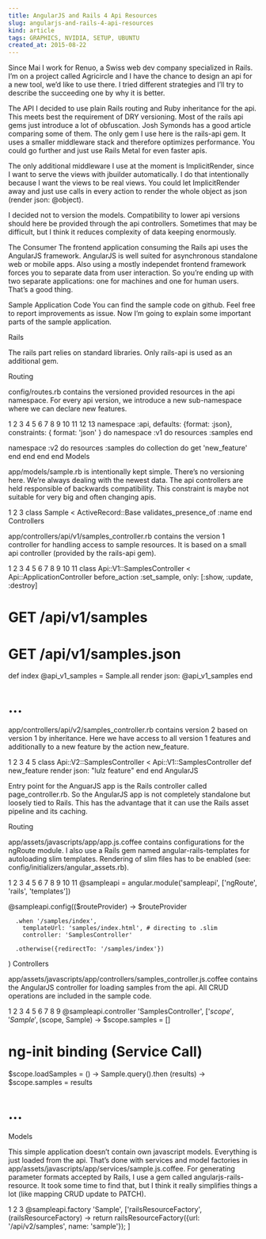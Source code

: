 ```yaml
---
title: AngularJS and Rails 4 Api Resources
slug: angularjs-and-rails-4-api-resources
kind: article
tags: GRAPHICS, NVIDIA, SETUP, UBUNTU
created_at: 2015-08-22
---
```


Since Mai I work for Renuo, a Swiss web dev company specialized in Rails. I’m on a project called Agricircle and I have the chance to design an api for a new tool, we’d like to use there. I tried different strategies and I’ll try to describe the succeeding one by why it is better.

The API
I decided to use plain Rails routing and Ruby inheritance for the api. This meets best the requirement of DRY versioning. Most of the rails api gems just introduce a lot of obfuscation. Josh Symonds has a good article comparing some of them. The only gem I use here is the rails-api gem. It uses a smaller middleware stack and therefore optimizes performance. You could go further and just use Rails Metal for even faster apis.

The only additional middleware I use at the moment is ImplicitRender, since I want to serve the views with jbuilder automatically. I do that intentionally because I want the views to be real views. You could let ImplicitRender away and just use calls in every action to render the whole object as json (render json: @object).

I decided not to version the models. Compatibility to lower api versions should here be provided through the api controllers. Sometimes that may be difficult, but I think it reduces complexity of data keeping enormously.

The Consumer
The frontend application consuming the Rails api uses the AngularJS framework. AngularJS is well suited for asynchronous standalone web or mobile apps. Also using a mostly independet frontend framework forces you to separate data from user interaction. So you’re ending up with two separate applications: one for machines and one for human users. That’s a good thing.

Sample Application Code
You can find the sample code on github. Feel free to report improvements as issue. Now I’m going to explain some important parts of the sample application.

Rails

The rails part relies on standard libraries. Only rails-api is used as an additional gem.

Routing

config/routes.rb contains the versioned provided resources in the api namespace. For every api version, we introduce a new sub-namespace where we can declare new features.

1
2
3
4
5
6
7
8
9
10
11
12
13
namespace :api, defaults: {format: :json}, constraints: { format: 'json' } do
  namespace :v1 do
    resources :samples
  end
 
  namespace :v2 do
    resources :samples do
      collection do
        get 'new_feature'
      end
    end
  end
end
Models

app/models/sample.rb is intentionally kept simple. There’s no versioning here. We’re always dealing with the newest data. The api controllers are held responsible of backwards compatibility. This constraint is maybe not suitable for very big and often changing apis.

1
2
3
class Sample < ActiveRecord::Base
  validates_presence_of :name
end
Controllers

app/controllers/api/v1/samples_controller.rb contains the version 1 controller for handling access to sample resources. It is based on a small api controller (provided by the rails-api gem).

1
2
3
4
5
6
7
8
9
10
11
class Api::V1::SamplesController < Api::ApplicationController
  before_action :set_sample, only: [:show, :update, :destroy]
 
  # GET /api/v1/samples
  # GET /api/v1/samples.json
  def index
    @api_v1_samples = Sample.all
    render json: @api_v1_samples
  end
 
  # ...
app/controllers/api/v2/samples_controller.rb contains version 2 based on version 1 by inheritance. Here we have access to all version 1 features and additionally to a new feature by the action new_feature.

1
2
3
4
5
class Api::V2::SamplesController < Api::V1::SamplesController
  def new_feature
    render json: "lulz feature"
  end
end
AngularJS

Entry point for the AnguarJS app is the Rails controller called page_controller.rb. So the AngularJS app is not completely standalone but loosely tied to Rails. This has the advantage that it can use the Rails asset pipeline and its caching.

Routing

app/assets/javascripts/app/app.js.coffee contains configurations for the ngRoute module. I also use a Rails gem named angular-rails-templates for autoloading slim templates. Rendering of slim files has to be enabled (see: config/initializers/angular_assets.rb).

1
2
3
4
5
6
7
8
9
10
11
@sampleapi = angular.module('sampleapi', ['ngRoute', 'rails', 'templates'])
 
@sampleapi.config(($routeProvider) ->
    $routeProvider
 
      .when '/samples/index',
        templateUrl: 'samples/index.html', # directing to .slim
        controller: 'SamplesController'
 
      .otherwise({redirectTo: '/samples/index'})
)
Controllers

app/assets/javascripts/app/controllers/samples_controller.js.coffee contains the AngularJS controller for loading samples from the api. All CRUD operations are included in the sample code.

1
2
3
4
5
6
7
8
9
@sampleapi.controller 'SamplesController', ['$scope', 'Sample', ($scope, Sample) ->
  $scope.samples = []
 
  # ng-init binding (Service Call)
  $scope.loadSamples = () ->
    Sample.query().then (results) ->
      $scope.samples = results
 
  # ...
Models

This simple application doesn’t contain own javascript models. Everything is just loaded from the api. That’s done with services and model factories in app/assets/javascripts/app/services/sample.js.coffee. For generating parameter formats accepted by Rails, I use a gem called angularjs-rails-resource. It took some time to find that, but I think it really simplifies things a lot (like mapping CRUD update to PATCH).

1
2
3
@sampleapi.factory 'Sample', ['railsResourceFactory', (railsResourceFactory) ->
  return railsResourceFactory({url: '/api/v2/samples', name: 'sample'});
]

